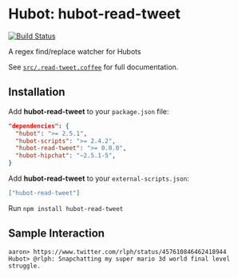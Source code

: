 # Hubot: hubot-read-tweet

[![Build Status](https://travis-ci.org/aaronstaves/hubot-read-tweet.svg?branch=master)](https://travis-ci.org/aaronstaves/hubot-read-tweet)

A regex find/replace watcher for Hubots

See [`src/.read-tweet.coffee`](src/read-tweet.coffee) for full documentation.

## Installation

Add **hubot-read-tweet** to your `package.json` file:

```json
"dependencies": {
  "hubot": ">= 2.5.1",
  "hubot-scripts": ">= 2.4.2",
  "hubot-read-tweet": ">= 0.0.0",
  "hubot-hipchat": "~2.5.1-5",
}
```

Add **hubot-read-tweet** to your `external-scripts.json`:

```json
["hubot-read-tweet"]
```

Run `npm install hubot-read-tweet`

## Sample Interaction

```
aaron> https://www.twitter.com/rlph/status/457610846462418944
Hubot> @rlph: Snapchatting my super mario 3d world final level struggle.
```
